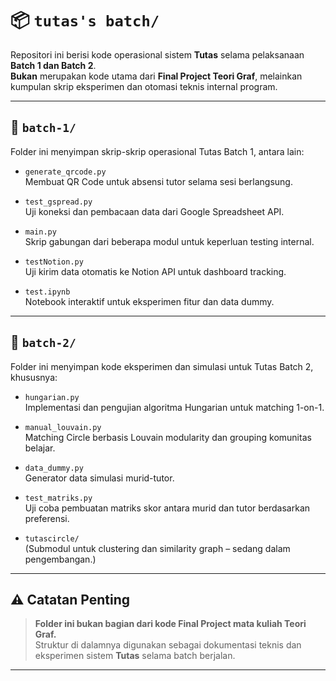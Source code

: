 # 📦 `tutas's batch/`

Repositori ini berisi kode operasional sistem **Tutas** selama pelaksanaan **Batch 1 dan Batch 2**.  
**Bukan** merupakan kode utama dari **Final Project Teori Graf**, melainkan kumpulan skrip eksperimen dan otomasi teknis internal program.

---

## 📁 `batch-1/`

Folder ini menyimpan skrip-skrip operasional Tutas Batch 1, antara lain:

- `generate_qrcode.py`  
  Membuat QR Code untuk absensi tutor selama sesi berlangsung.

- `test_gspread.py`  
  Uji koneksi dan pembacaan data dari Google Spreadsheet API.

- `main.py`  
  Skrip gabungan dari beberapa modul untuk keperluan testing internal.

- `testNotion.py`  
  Uji kirim data otomatis ke Notion API untuk dashboard tracking.

- `test.ipynb`  
  Notebook interaktif untuk eksperimen fitur dan data dummy.

---

## 📁 `batch-2/`

Folder ini menyimpan kode eksperimen dan simulasi untuk Tutas Batch 2, khususnya:

- `hungarian.py`  
  Implementasi dan pengujian algoritma Hungarian untuk matching 1-on-1.

- `manual_louvain.py`  
  Matching Circle berbasis Louvain modularity dan grouping komunitas belajar.

- `data_dummy.py`  
  Generator data simulasi murid-tutor.

- `test_matriks.py`  
  Uji coba pembuatan matriks skor antara murid dan tutor berdasarkan preferensi.

- `tutascircle/`  
  (Submodul untuk clustering dan similarity graph – sedang dalam pengembangan.)

---

## ⚠️ Catatan Penting

> **Folder ini bukan bagian dari kode Final Project mata kuliah Teori Graf.**  
> Struktur di dalamnya digunakan sebagai dokumentasi teknis dan eksperimen sistem **Tutas** selama batch berjalan.

---